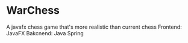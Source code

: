 # WarChess
A javafx chess game that's more realistic than current chess
Frontend: JavaFX
Bakcnend: Java Spring
